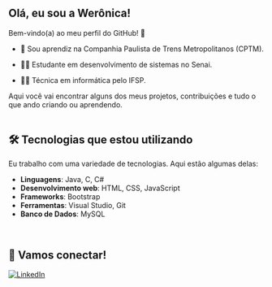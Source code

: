 ## Olá, eu sou a Werônica! 

Bem-vindo(a) ao meu perfil do GitHub! 👋

- 🚋 Sou aprendiz na Companhia Paulista de Trens Metropolitanos (CPTM).

- 👩‍💻 Estudante em desenvolvimento de sistemas no Senai.

- 👩‍🎓 Técnica em informática pelo IFSP.

Aqui você vai encontrar alguns dos meus projetos, contribuições e tudo o que ando 
criando ou aprendendo.
<br>
<br>

## 🛠 Tecnologias que estou utilizando

Eu trabalho com uma variedade de tecnologias. Aqui estão algumas delas:
 - **Linguagens**: Java, C, C#
 - **Desenvolvimento web**: HTML, CSS, JavaScript
 - **Frameworks**: Bootstrap
 - **Ferramentas**: Visual Studio, Git
 - **Banco de Dados**: MySQL
<br>

## 💬 Vamos conectar!
[![LinkedIn](https://img.shields.io/badge/linkedin-%230077B5.svg?style=for-the-badge&logo=linkedin&logoColor=white)](www.linkedin.com/in/werônicalvesmelo)
